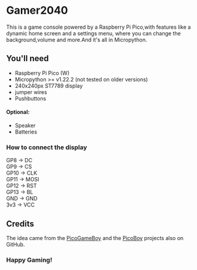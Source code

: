 # Gamer2040
This is a game console powered by a Raspberry Pi Pico,with features like a dynamic home screen and a settings menu, where you can change the background,volume and more.And it's all in Micropython.

## You'll need 
- Raspberry Pi Pico (W)
- Micropython >= v1.22.2 (not tested on older versions)
- 240x240px ST7789 display 
- jumper wires
- Pushbuttons 
#### Optional:
- Speaker
- Batteries 
### How to connect the display 
GP8 -> DC\
GP9 -> CS\
GP10 -> CLK\
GP11 -> MOSI\
GP12 -> RST\
GP13 -> BL\
GND -> GND\
3v3 -> VCC
## Credits
The idea came from the [PicoGameBoy](https://github.com/YouMakeTech/Pi-Pico-Game-Boy) and the [PicoBoy](https://github.com/HalloSpaceBoy5/PicoBoy) projects also on 
GitHub.

### Happy Gaming!
